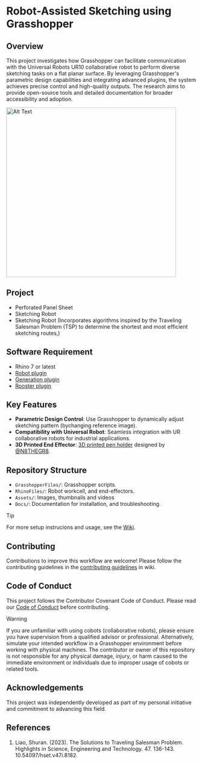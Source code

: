 # Robot-Assisted Sketching using Grasshopper

## Overview
This project investigates how Grasshopper can facilitate communication with the Universal Robots UR10 collaborative robot to perform diverse sketching tasks on a flat planar surface. By leveraging Grasshopper's parametric design capabilities and integrating advanced plugins, the system achieves precise control and high-quality outputs. The research aims to provide open-source tools and detailed documentation for broader accessibility and adoption.

<img src="https://github.com/LoyWeiWin/Grasshopper_UR_RobotAssistedSketching/blob/main/Assets/Thumbnails/Vid_RoboticSketching.gif" alt="Alt Text" width="450">


## Project
- Perforated Panel Sheet
- Sketching Robot
- Sketching Robot (Incorporates algorithms inspired by the Traveling Salesman Problem (TSP) to determine the shortest and most efficient sketching routes,)

## Software Requirement
- Rhino 7 or latest
- [Robot plugin](https://github.com/visose/Robots)
- [Generation plugin](https://www.food4rhino.com/en/app/generation)
- [Rooster plugin](https://www.food4rhino.com/en/app/rooster)

## Key Features
- **Parametric Design Control**: Use Grasshopper to dynamically adjust sketching pattern (bychanging reference image).
- **Compatibility with Universal Robot**: Seamless integration with UR collaborative robots for industrial applications.
- **3D Printed End Effector**: [3D printed pen holder](https://www.printables.com/model/259360-robot-spring-loaded-sharpie-end-effector-eoat-for-) designed by [@N8THEGR8](https://www.printables.com/@N8THEGR8_239577).  

## Repository Structure
- `GrasshopperFiles/`: Grasshopper scripts.
- `RhinoFiles/`: Robot workcell, and end-effectors.
- `Assets/`: Images, thumbnails and videos
- `Docs/`: Documentation for installation, and troubleshooting.

> [!TIP]
> For more setup instrucions and usage, see the [Wiki](https://github.com/LoyWeiWin/Grasshopper_UR_RobotAssistedSketching/wiki).

## Contributing
Contributions to improve this workflow are welcome! Please follow the contributing guidelines in the [contributing guidelines](https://github.com/LoyWeiWin/Grasshopper_UR_RobotAssistedSketching/wiki/05_Contributing-Guidelines.md) in wiki.

## Code of Conduct
This project follows the Contributor Covenant Code of Conduct. Please read our [Code of Conduct](https://github.com/LoyWeiWin/Grasshopper_UR_RobotAssistedSketching/blob/main/CODE_OF_CONDUCT.md) before contributing.

> [!WARNING]  
> If you are unfamiliar with using cobots (collaborative robots), please ensure you have supervision from a qualified advisor or professional. Alternatively, simulate your intended workflow in a Grasshopper environment before working with physical machines.
> The contributor or owner of this repository is not responsible for any physical damage, injury, or harm caused to the immediate environment or individuals due to improper usage of cobots or related tools.

## Acknowledgements
This project was independently developed as part of my personal initiative and commitment to advancing this field.

## References
1. Liao, Shuran. (2023). The Solutions to Traveling Salesman Problem. Highlights in Science, Engineering and Technology. 47. 136-143. 10.54097/hset.v47i.8182. 




